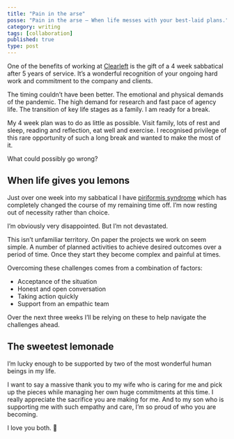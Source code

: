```yaml
---
title: "Pain in the arse"
posse: "Pain in the arse – When life messes with your best-laid plans."
category: writing
tags: [collaboration]
published: true
type: post
---
```


One of the benefits of working at [Clearleft](https://clearleft.com/) is the gift of a 4 week sabbatical after 5 years of service. It’s a wonderful recognition of your ongoing hard work and commitment to the company and clients.

The timing couldn’t have been better. The emotional and physical demands of the pandemic. The high demand for research and fast pace of agency life. The transition of key life stages as a family. I am ready for a break.

My 4 week plan was to do as little as possible. Visit family, lots of rest and sleep, reading and reflection, eat well and exercise. I recognised privilege of this rare opportunity of such a long break and wanted to make the most of it.

What could possibly go wrong?

## When life gives you lemons

Just over one week into my sabbatical I have [piriformis syndrome](https://en.wikipedia.org/wiki/Piriformis_syndrome) which has completely changed the course of my remaining time off. I’m now resting out of necessity rather than choice.

I’m obviously very disappointed. But I’m not devastated.

This isn’t unfamiliar territory. On paper the projects we work on seem simple. A number of planned activities to achieve desired outcomes over a period of time. Once they start they become complex and painful at times.

Overcoming these challenges comes from a combination of factors:
- Acceptance of the situation
- Honest and open conversation
- Taking action quickly
- Support from an empathic team

Over the next three weeks I’ll be relying on these to help navigate the challenges ahead.

## The sweetest lemonade

I’m lucky enough to be supported by two of the most wonderful human beings in my life.

I want to say a massive thank you to my wife who is caring for me and pick up the pieces while managing her own huge commitments at this time. I really appreciate the sacrifice you are making for me. And to my son who is supporting me with such empathy and care, I’m so proud of who you are becoming.

I love you both. 💜️
